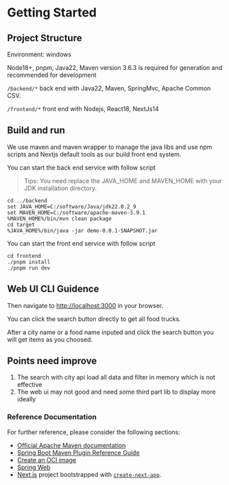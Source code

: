 # Getting Started

## Project Structure

Environment: windows

Node18+, pnpm, Java22, Maven version 3.6.3 is required for generation and recommended for development

`/backend/*` back end with Java22, Maven, SpringMvc, Apache Common CSV.

`/frontend/*` front end with Nodejs, React18, NextJs14

## Build and run

We use maven and maven wrapper to manage the java libs and use npm scripts and Nextjs default tools as our build front end system.

You can start the back end service with follow script

>Tips: You need replace the JAVA_HOME and MAVEN_HOME with your JDK installation directory.
```
cd ../backend
set JAVA_HOME=C:/software/Java/jdk22.0.2_9
set MAVEN_HOME=C:/software/apache-maven-3.9.1
%MAVEN_HOME%/bin/mvn clean package
cd target
%JAVA_HOME%/bin/java -jar demo-0.0.1-SNAPSHOT.jar

```

You can start the front end service with follow script
```
cd frontend
./pnpm install
./pnpm run dev
```

## Web UI CLI Guidence

Then navigate to [http://localhost:3000](http://localhost:3000) in your browser.

You can click the search button directly to get all food trucks.

After a city name or a food name inputed and click the search button you will get items as you choosed.

## Points need improve

1. The search with city api load all data and filter in memory which is not effective
2. The web ui may not good and need some third part lib to display more ideally


### Reference Documentation
For further reference, please consider the following sections:

* [Official Apache Maven documentation](https://maven.apache.org/guides/index.html)
* [Spring Boot Maven Plugin Reference Guide](https://docs.spring.io/spring-boot/3.3.3/maven-plugin)
* [Create an OCI image](https://docs.spring.io/spring-boot/3.3.3/maven-plugin/build-image.html)
* [Spring Web](https://docs.spring.io/spring-boot/docs/3.3.3/reference/htmlsingle/index.html#web)
* [Next.js](https://nextjs.org) project bootstrapped with [`create-next-app`](https://nextjs.org/docs/app/api-reference/cli/create-next-app).